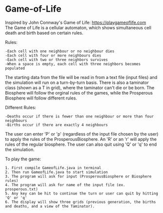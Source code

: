 # Game-of-Life

Inspired by John Connway's Game of Life: https://playgameoflife.com
<br />
The Game of Life is a cellular automaton, which shows simultaneous cell death and birth based on certain rules. 

Rules: 

    -Each cell with one neighbour or no neighbour dies 
    -Each cell with four or more neighbours dies
    -Each cell with two or three neighbors survives
    -When a space is empty, each cell with three neighbors becomes populated 
  
The starting data from the file will be read in from a text file (input files) and the simulation will run on a turn-by-turn basis. There is also a taminator class (shown as a T in grid), where the taminator can't die or be born. 
The Biosphere will follow the orginal rules of the games, while the Prosperous Biosphere will follow different rules. 

Different Rules: 

    -Deaths occur if there is fewer than one neighbour or more than four neighbours 
    -Births occur if there are exactly 4 neighbours
    
The user can enter 'P' or 'p' (regardless of the input file chosen by the user) to apply the rules of the ProsperousBiosphere. An 'R' or an 'r' will apply the rules of the regular biosphere.
The user can also quit using 'Q' or 'q' to end the simulation. 

To play the game: 

    1. First compile GameofLife.java in terminal 
    2. Then run GameofLife.java to start simulation 
    3. The program will ask for input (ProsperousBiosphere or Biosphere rules) 
    4. The program will ask for name of the input file (ex. prosperous.txt)
    5. Any key can be hit to continue the turn or user can quit by hitting 'Q' or 'q'
    6. The display will show three grids (previous generation, the births and deaths, and a view of the Taminator).
    
    
  

